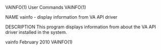 VAINFO(1)                                                          User Commands                                                         VAINFO(1)

NAME
       vainfo - display information from VA API driver

DESCRIPTION
       This program displays information from about the VA API driver installed in the system.

vainfo                                                             February 2010                                                         VAINFO(1)

